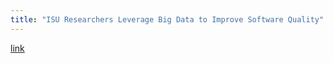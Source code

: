 ```yaml
---
title: "ISU Researchers Leverage Big Data to Improve Software Quality"
---
```


[link](http://www.cs.iastate.edu/isu-researchers-leverage-big-data-improve-software-quality)
